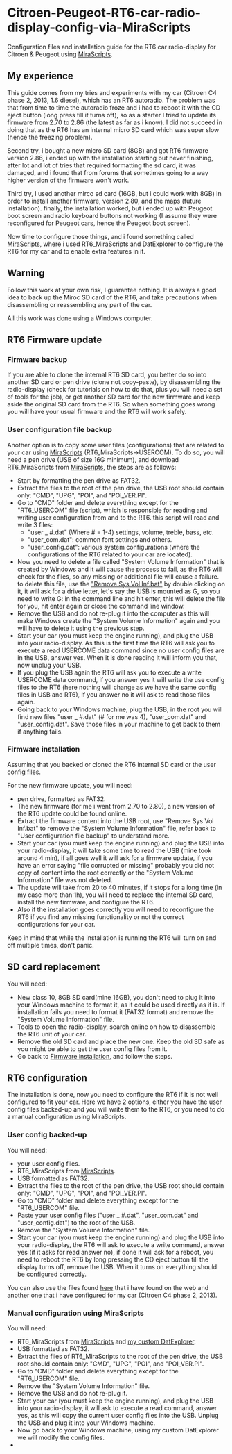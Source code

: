
# Citroen-Peugeot-RT6-car-radio-display-config-via-MiraScripts
Configuration files and installation guide for the RT6 car radio-display for Citroen &amp; Peugeot using [MiraScripts](http://mira308sw.altervista.org/en/index.htm).

## My experience 
This guide comes from my tries and experiments with my car (Citroen C4 phase 2, 2013, 1.6 diesel), which has an RT6 autoradio. The problem was that from time to time the autoradio froze and i had to reboot it with the CD eject button (long press till it turns off), so as a starter I tried to update its firmware from 2.70 to 2.86 (the latest as far as i know). I did not succeed in doing that as the RT6 has an internal micro SD card which was super slow (hence the freezing problem). 

Second try, i bought a new micro SD card (8GB) and got RT6 firmware version 2.86, i ended up with the installation starting but never finishing, after lot and lot of tries that required formatting the sd card, it was damaged, and i found that from forums that sometimes going to a way higher version of the firmware won't work. 

Third try, I used another mirco sd card (16GB, but i could work with 8GB) in order to install another firmware, version 2.80, and the maps (future installation). finally, the installation worked, but i ended up with Peugeot boot screen and radio keyboard buttons not working (I assume they were reconfigured for Peugeot cars, hence the Peugeot boot screen).

Now time to configure those things, and i found something called [MiraScripts](http://mira308sw.altervista.org/fr/index.htm), where i used RT6_MiraScripts and DatExplorer to configure the RT6 for my car and to enable extra features in it.

## Warning
Follow this work at your own risk, I guarantee nothing. It is always a good idea to back up the Miroc SD card of the RT6, and take precautions when disassembling or reassembling any part of the car.

All this work was done using a Windows computer.

## RT6 Firmware update
### Firmware backup
If you are able to clone the internal RT6 SD card, you better do so into another SD card or pen drive (clone not copy-paste), by disassembling the radio-display (check for tutorials on how to do that, plus you will need a set of tools for the job), or get another SD card for the new firmware and keep aside the original SD card from the RT6. So when something goes wrong you will have your usual firmware and the RT6 will work safely.

### User configuration file backup
Another option is to copy some user files (configurations) that are related to your car using [MiraScripts](http://mira308sw.altervista.org/fr/index.htm) (RT6_MiraScripts->USERCOM).
To do so, you will need a pen drive (USB of size 16G minimum), and download  RT6_MiraScripts from [MiraScripts](http://mira308sw.altervista.org/fr/index.htm), the steps are as follows:
- Start by formatting the pen drive as FAT32.
- Extract the files to the root of the pen drive, the USB root should contain only: "CMD", "UPG", "POI", and "POI_VER.PI".
- Go to "CMD" folder and delete everything except for the "RT6_USERCOM" file (script), which is responsible for reading and writing user configuration from and to the RT6. this script will read and write 3 files:
  - "user _ #.dat" (Where # = 1-4) settings, volume, treble, bass, etc.
  - "user_com.dat": common font settings and others.
  - "user_config.dat": various system configurations (where the configurations of the RT6 related to your car are located).
- Now you need to delete a file called "System Volume Information" that is created by Windows and it will cause the process to fail, as the RT6 will check for the files, so any missing or additional file will cause a failure. to delete this file, use the ["Remove Sys Vol Inf.bat"](https://github.com/bentalebahmed/Citroen-Peugeot-RT6-car-radio-display-config-via-MiraScripts/blob/main/Remove%20Sys%20Vol%20Inf.bat) by double clicking on it, it will ask for a drive letter, let's say the USB is mounted as G, so you need to write G: in the command line and hit enter, this will delete the file for you, hit enter again or close the command line window.
- Remove the USB and do not re-plug it into the computer as this will make Windows create the "System Volume Information" again and you will have to delete it using the previous step.
- Start your car (you must keep the engine running), and plug the USB into your radio-display. As this is the first time the RT6 will ask you to execute a read USERCOME data command since no user config files are in the USB, answer yes. When it is done reading it will inform you that, now unplug your USB.
- If you plug the USB again the RT6 will ask you to execute a write USERCOME data command, if you answer yes it will write the use config files to the RT6 (here nothing will change as we have the same config files in USB and RT6), if you answer no it will ask to read those files again. 
- Going back to your Windows machine, plug the USB, in the root you will find new files "user _ #.dat" (# for me was 4), "user_com.dat" and "user_config.dat". Save those files in your machine to get back to them if anything fails.

### Firmware installation
Assuming that you backed or cloned the RT6 internal SD card or the user config files.

For the new firmware update, you will need:
- pen drive, formatted as FAT32.
- The new firmware (for me i went from 2.70 to 2.80), a new version of the RT6 update could be found online.
- Extract the firmware content into the USB root, use "Remove Sys Vol Inf.bat" to remove the "System Volume Information" file, refer back to "User configuration file backup" to understand more.
- Start your car (you must keep the engine running) and plug the USB into your radio-display, it will take some time to read the USB (mine took around 4 min), if all goes well it will ask for a firmware update, if you have an error saying "file corrupted or missing" probably you did not copy of content into the root correctly or the "System Volume Information" file was not deleted.
- The update will take from 20 to 40 minutes, if it stops for a long time (in my case more than 1h), you will need to replace the internal SD card, install the new firmware, and configure the RT6.
- Also if the installation goes correctly you will need to reconfigure the RT6 if you find any missing functionality or not the correct configurations for your car.

Keep in mind that while the installation is running the RT6 will turn on and off multiple times, don't panic.

## SD card replacement
You will need:
- New class 10, 8GB SD card(mine 16GB), you don't need to plug it into your Windows machine to format it, as it could be used directly as it is. If installation fails you need to format it (FAT32 format) and remove the "System Volume Information" file.
- Tools to open the radio-display, search online on how to disassemble the RT6 unit of your car.
- Remove the old SD card and place the new one. Keep the old SD safe as you might be able to get the user config files from it.
- Go back to [Firmware installation](https://github.com/bentalebahmed/Citroen-Peugeot-RT6-car-radio-display-config-via-MiraScripts#firmware-installation), and follow the steps.
  
## RT6 configuration
The installation is done, now you need to configure the RT6 if it is not well configured to fit your car. Here we have 2 options, either you have the user config files backed-up and you will write them to the RT6, or you need to do a manual configuration using MiraScripts.

### User config backed-up
You will need:
- your user config files.
- RT6_MiraScripts from [MiraScripts](http://mira308sw.altervista.org/fr/index.htm).
- USB formatted as FAT32.
- Extract the files to the root of the pen drive, the USB root should contain only: "CMD", "UPG", "POI", and "POI_VER.PI".
- Go to "CMD" folder and delete everything except for the "RT6_USERCOM" file.
- Paste your user config files ("user _ #.dat", "user_com.dat" and "user_config.dat") to the root of the USB.
- Remove the "System Volume Information" file.
- Start your car (you must keep the engine running) and plug the USB into your radio-display, the RT6 will ask to execute a write command, answer yes (if it asks for read answer no), if done it will ask for a reboot, you need to reboot the RT6 by long pressing the CD eject button till the display turns off, remove the USB. When it turns on everything should be configured correctly.

You can also use the files found [here](https://github.com/bentalebahmed/Citroen-Peugeot-RT6-car-radio-display-config-via-MiraScripts/tree/main/Custom%20Citroen%20C4%20user%20config%20files) that i have found on the web and another one that i have configured for my car (Citroen C4 phase 2, 2013).

### Manual configuration using MiraScripts
You will need:
- RT6_MiraScripts from [MiraScripts](http://mira308sw.altervista.org/fr/index.htm) and [my custom DatExplorer](https://github.com/bentalebahmed/Citroen-Peugeot-RT6-car-radio-display-config-via-MiraScripts/tree/main/Custom%20DATAEXPLOERE).
- USB formatted as FAT32.
-  Extract the files of RT6_MiraScripts to the root of the pen drive, the USB root should contain only: "CMD", "UPG", "POI", and "POI_VER.PI".
- Go to "CMD" folder and delete everything except for the "RT6_USERCOM" file.
- Remove the "System Volume Information" file.
- Remove the USB and do not re-plug it.
- Start your car (you must keep the engine running), and plug the USB into your radio-display, it will ask to execute a read command, answer yes, as this will copy the current user config files into the USB. Unplug the USB and plug it into your Windows machine.
- Now go back to your Windows machine, using my custom DatExplorer we will modify the config files.
- 






